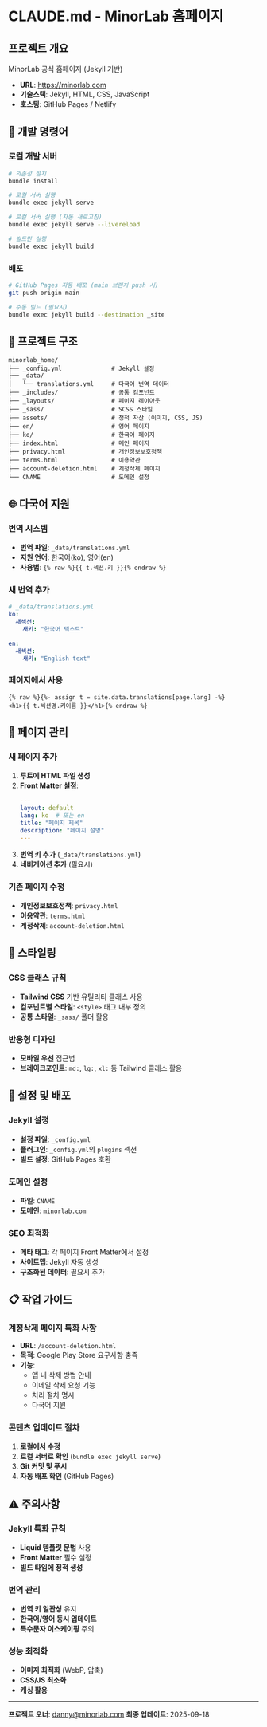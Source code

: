 # CLAUDE.md - MinorLab 홈페이지

## 프로젝트 개요

MinorLab 공식 홈페이지 (Jekyll 기반)
- **URL**: https://minorlab.com
- **기술스택**: Jekyll, HTML, CSS, JavaScript
- **호스팅**: GitHub Pages / Netlify

## 🚀 개발 명령어

### 로컬 개발 서버
```bash
# 의존성 설치
bundle install

# 로컬 서버 실행
bundle exec jekyll serve

# 로컬 서버 실행 (자동 새로고침)
bundle exec jekyll serve --livereload

# 빌드만 실행
bundle exec jekyll build
```

### 배포
```bash
# GitHub Pages 자동 배포 (main 브랜치 push 시)
git push origin main

# 수동 빌드 (필요시)
bundle exec jekyll build --destination _site
```

## 📁 프로젝트 구조

```
minorlab_home/
├── _config.yml              # Jekyll 설정
├── _data/
│   └── translations.yml     # 다국어 번역 데이터
├── _includes/               # 공통 컴포넌트
├── _layouts/                # 페이지 레이아웃
├── _sass/                   # SCSS 스타일
├── assets/                  # 정적 자산 (이미지, CSS, JS)
├── en/                      # 영어 페이지
├── ko/                      # 한국어 페이지
├── index.html               # 메인 페이지
├── privacy.html             # 개인정보보호정책
├── terms.html               # 이용약관
├── account-deletion.html    # 계정삭제 페이지
└── CNAME                    # 도메인 설정
```

## 🌐 다국어 지원

### 번역 시스템
- **번역 파일**: `_data/translations.yml`
- **지원 언어**: 한국어(ko), 영어(en)
- **사용법**: `{% raw %}{{ t.섹션.키 }}{% endraw %}`

### 새 번역 추가
```yaml
# _data/translations.yml
ko:
  새섹션:
    새키: "한국어 텍스트"

en:
  새섹션:
    새키: "English text"
```

### 페이지에서 사용
```liquid
{% raw %}{%- assign t = site.data.translations[page.lang] -%}
<h1>{{ t.섹션명.키이름 }}</h1>{% endraw %}
```

## 📄 페이지 관리

### 새 페이지 추가
1. **루트에 HTML 파일 생성**
2. **Front Matter 설정**:
   ```yaml
   ---
   layout: default
   lang: ko  # 또는 en
   title: "페이지 제목"
   description: "페이지 설명"
   ---
   ```
3. **번역 키 추가** (`_data/translations.yml`)
4. **네비게이션 추가** (필요시)

### 기존 페이지 수정
- **개인정보보호정책**: `privacy.html`
- **이용약관**: `terms.html`
- **계정삭제**: `account-deletion.html`

## 🎨 스타일링

### CSS 클래스 규칙
- **Tailwind CSS** 기반 유틸리티 클래스 사용
- **컴포넌트별 스타일**: `<style>` 태그 내부 정의
- **공통 스타일**: `_sass/` 폴더 활용

### 반응형 디자인
- **모바일 우선** 접근법
- **브레이크포인트**: `md:`, `lg:`, `xl:` 등 Tailwind 클래스 활용

## 🔧 설정 및 배포

### Jekyll 설정
- **설정 파일**: `_config.yml`
- **플러그인**: `_config.yml`의 `plugins` 섹션
- **빌드 설정**: GitHub Pages 호환

### 도메인 설정
- **파일**: `CNAME`
- **도메인**: `minorlab.com`

### SEO 최적화
- **메타 태그**: 각 페이지 Front Matter에서 설정
- **사이트맵**: Jekyll 자동 생성
- **구조화된 데이터**: 필요시 추가

## 📋 작업 가이드

### 계정삭제 페이지 특화 사항
- **URL**: `/account-deletion.html`
- **목적**: Google Play Store 요구사항 충족
- **기능**:
  - 앱 내 삭제 방법 안내
  - 이메일 삭제 요청 기능
  - 처리 절차 명시
  - 다국어 지원

### 콘텐츠 업데이트 절차
1. **로컬에서 수정**
2. **로컬 서버로 확인** (`bundle exec jekyll serve`)
3. **Git 커밋 및 푸시**
4. **자동 배포 확인** (GitHub Pages)

## ⚠️ 주의사항

### Jekyll 특화 규칙
- **Liquid 템플릿 문법** 사용
- **Front Matter** 필수 설정
- **빌드 타임에 정적 생성**

### 번역 관리
- **번역 키 일관성** 유지
- **한국어/영어 동시 업데이트**
- **특수문자 이스케이핑** 주의

### 성능 최적화
- **이미지 최적화** (WebP, 압축)
- **CSS/JS 최소화**
- **캐싱 활용**

---

**프로젝트 오너**: danny@minorlab.com
**최종 업데이트**: 2025-09-18